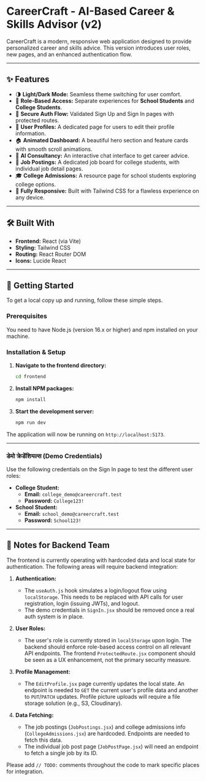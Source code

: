 # CareerCraft - AI-Based Career & Skills Advisor (v2)

CareerCraft is a modern, responsive web application designed to provide personalized career and skills advice. This version introduces user roles, new pages, and an enhanced authentication flow.

---

## ✨ Features

-   🌗 **Light/Dark Mode:** Seamless theme switching for user comfort.
-   🔑 **Role-Based Access:** Separate experiences for **School Students** and **College Students**.
-   🔐 **Secure Auth Flow:** Validated Sign Up and Sign In pages with protected routes.
-   👤 **User Profiles:** A dedicated page for users to edit their profile information.
-   🏠 **Animated Dashboard:** A beautiful hero section and feature cards with smooth scroll animations.
-   💬 **AI Consultancy:** An interactive chat interface to get career advice.
-   📄 **Job Postings:** A dedicated job board for college students, with individual job detail pages.
-   🎓 **College Admissions:** A resource page for school students exploring college options.
-   📱 **Fully Responsive:** Built with Tailwind CSS for a flawless experience on any device.

---

## 🛠️ Built With

-   **Frontend:** React (via Vite)
-   **Styling:** Tailwind CSS
-   **Routing:** React Router DOM
-   **Icons:** Lucide React

---

## 🚀 Getting Started

To get a local copy up and running, follow these simple steps.

### Prerequisites

You need to have Node.js (version 16.x or higher) and npm installed on your machine.

### Installation & Setup

1.  **Navigate to the frontend directory:**
    ```sh
    cd frontend
    ```

2.  **Install NPM packages:**
    ```sh
    npm install
    ```

3.  **Start the development server:**
    ```sh
    npm run dev
    ```

The application will now be running on `http://localhost:5173`.

---

###  डेमो क्रेडेंशियल्स (Demo Credentials)

Use the following credentials on the Sign In page to test the different user roles:

-   **College Student:**
    -   **Email:** `college_demo@careercraft.test`
    -   **Password:** `College123!`
-   **School Student:**
    -   **Email:** `school_demo@careercraft.test`
    -   **Password:** `School123!`

---

## 📝 Notes for Backend Team

The frontend is currently operating with hardcoded data and local state for authentication. The following areas will require backend integration:

1.  **Authentication:**
    -   The `useAuth.js` hook simulates a login/logout flow using `localStorage`. This needs to be replaced with API calls for user registration, login (issuing JWTs), and logout.
    -   The demo credentials in `SignIn.jsx` should be removed once a real auth system is in place.

2.  **User Roles:**
    -   The user's role is currently stored in `localStorage` upon login. The backend should enforce role-based access control on all relevant API endpoints. The frontend `ProtectedRoute.jsx` component should be seen as a UX enhancement, not the primary security measure.

3.  **Profile Management:**
    -   The `EditProfile.jsx` page currently updates the local state. An endpoint is needed to `GET` the current user's profile data and another to `PUT`/`PATCH` updates. Profile picture uploads will require a file storage solution (e.g., S3, Cloudinary).

4.  **Data Fetching:**
    -   The job postings (`JobPostings.jsx`) and college admissions info (`CollegeAdmissions.jsx`) are hardcoded. Endpoints are needed to fetch this data.
    -   The individual job post page (`JobPostPage.jsx`) will need an endpoint to fetch a single job by its ID.

Please add `// TODO:` comments throughout the code to mark specific places for integration.